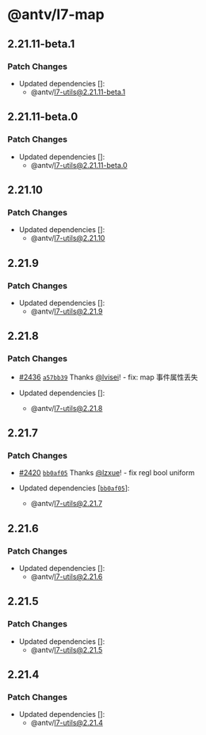 # @antv/l7-map

## 2.21.11-beta.1

### Patch Changes

- Updated dependencies []:
  - @antv/l7-utils@2.21.11-beta.1

## 2.21.11-beta.0

### Patch Changes

- Updated dependencies []:
  - @antv/l7-utils@2.21.11-beta.0

## 2.21.10

### Patch Changes

- Updated dependencies []:
  - @antv/l7-utils@2.21.10

## 2.21.9

### Patch Changes

- Updated dependencies []:
  - @antv/l7-utils@2.21.9

## 2.21.8

### Patch Changes

- [#2436](https://github.com/antvis/L7/pull/2436) [`a57bb39`](https://github.com/antvis/L7/commit/a57bb3997a20b041974baeabd64f2869f0e6559d) Thanks [@lvisei](https://github.com/lvisei)! - fix: map 事件属性丢失

- Updated dependencies []:
  - @antv/l7-utils@2.21.8

## 2.21.7

### Patch Changes

- [#2420](https://github.com/antvis/L7/pull/2420) [`bb0af05`](https://github.com/antvis/L7/commit/bb0af057acafeeafd7eb52224ff2863c4a1c302a) Thanks [@lzxue](https://github.com/lzxue)! - fix regl bool uniform

- Updated dependencies [[`bb0af05`](https://github.com/antvis/L7/commit/bb0af057acafeeafd7eb52224ff2863c4a1c302a)]:
  - @antv/l7-utils@2.21.7

## 2.21.6

### Patch Changes

- Updated dependencies []:
  - @antv/l7-utils@2.21.6

## 2.21.5

### Patch Changes

- Updated dependencies []:
  - @antv/l7-utils@2.21.5

## 2.21.4

### Patch Changes

- Updated dependencies []:
  - @antv/l7-utils@2.21.4
